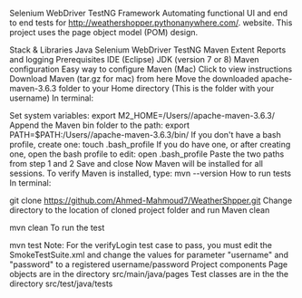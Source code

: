 Selenium WebDriver TestNG Framework
Automating functional UI and end to end tests for http://weathershopper.pythonanywhere.com/. website. This project uses the page object model (POM) design.

Stack & Libraries
Java
Selenium WebDriver
TestNG
Maven
Extent Reports and logging
Prerequisites
IDE (Eclipse)
JDK (version 7 or 8)
Maven configuration
Easy way to configure Maven (Mac)
Click to view instructions
Download Maven (tar.gz for mac) from here
Move the downloaded apache-maven-3.6.3 folder to your Home directory (This is the folder with your username)
In terminal:

Set system variables:
export M2_HOME=/Users/<YOUR USER NAME>/apache-maven-3.6.3/
Append the Maven bin folder to the path:
export PATH=$PATH:/Users/<YOUR USER NAME>/apache-maven-3.6.3/bin/
If you don't have a bash profile, create one:
touch .bash_profile
If you do have one, or after creating one, open the bash profile to edit:
open .bash_profile
Paste the two paths from step 1 and 2
Save and close
Now Maven will be installed for all sessions. To verify Maven is installed, type:
mvn --version
How to run tests
In terminal:

git clone https://github.com/Ahmed-Mahmoud7/WeatherShpper.git
Change directory to the location of cloned project folder and run Maven clean

mvn clean
To run the test

mvn test
Note: For the verifyLogin test case to pass, you must edit the SmokeTestSuite.xml and change the values for parameter "username" and "password" to a registered username/password
Project components
Page objects are in the directory src/main/java/pages
Test classes are in the the directory src/test/java/tests
